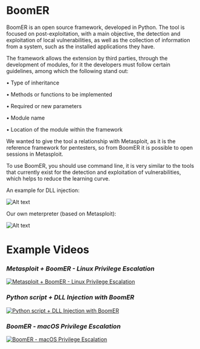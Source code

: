 # BoomER

BoomER is an open source framework, developed in Python. The tool is focused on post-exploitation, with a main objective, the detection and exploitation of local vulnerabilities, as well as the collection of information from a system, such as the installed applications they have.

The framework allows the extension by third parties, through the development of modules, for it the developers must follow certain guidelines, among which the following stand out:

   • Type of inheritance

   •	Methods or functions to be implemented

   •	Required or new parameters 

   •	Module name

   •	Location of the module within the framework

We wanted to give the tool a relationship with Metasploit, as it is the reference framework for pentesters, so from BoomER it is possible to open sessions in Metasploit. 

To use BoomER, you should use command line, it is very similar to the tools that currently exist for the detection and exploitation of vulnerabilities, which helps to reduce the learning curve.

An example for DLL injection:

![Alt text](https://1.bp.blogspot.com/-SEtYZ7d2Y20/W0D9Gf97ZfI/AAAAAAAAAh0/gdGheA6_dxEzseC8hJsRfOi6PWV-_L1EQCEwYBhgL/s1600/dll-injection-boomer-3.png?raw=true "BoomER")

Our own meterpreter (based on Metasploit):

![Alt text](https://3.bp.blogspot.com/-7MzXtW0EUVA/W1Rwjee4bgI/AAAAAAAAAkE/yRVOFHkC4a8bZYiIhcqUBvEeghjQ4WRJACLcBGAs/s1600/boomerpreter-Exploit.png?raw=true "Boomerpreter")

# Example Videos

### *Metasploit + BoomER - Linux Privilege Escalation*
[![Metasploit + BoomER - Linux Privilege Escalation](https://img.youtube.com/vi/22uUZ0qKLEs/0.jpg)](https://www.youtube.com/watch?v=22uUZ0qKLEs)


### *Python script + DLL Injection with BoomER*
[![Python script + DLL Injection with BoomER](https://img.youtube.com/vi/We_0tOdgkuc/0.jpg)](https://www.youtube.com/watch?v=We_0tOdgkuc)

### *BoomER - macOS Privilege Escalation*
[![BoomER - macOS Privilege Escalation](https://img.youtube.com/vi/SMl2wcEo73s/0.jpg)](https://www.youtube.com/watch?v=SMl2wcEo73s)
